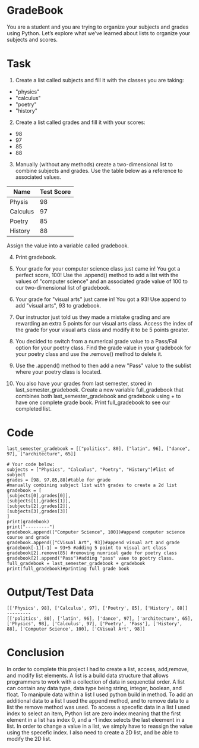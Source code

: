 # GradeBook
You are a student and you are trying to organize your subjects and grades using Python. Let’s explore what we’ve learned about lists to organize your subjects and scores.


Task 
= 

1. Create a list called subjects and fill it with the classes you are taking:
- "physics"
- "calculus"
- "poetry"
- "history"

2. Create a list called grades and fill it with your scores:
- 98
- 97
- 85
- 88

3. Manually (without any methods) create a two-dimensional list to combine subjects and grades. Use the table below as a reference to associated values.

| Name  |  Test Score |
| ------------- | ------------- |
| Physis  | 98  |
| Calculus| 97 |
| Poetry  | 85  |
| History  | 88  |

Assign the value into a variable called gradebook.

4. Print gradebook.
5. Your grade for your computer science class just came in! You got a perfect score, 100!
Use the .append() method to add a list with the values of "computer science" and an associated grade value of 100 to our two-dimensional list of gradebook.

6. Your grade for "visual arts" just came in! You got a 93! Use append to add "visual arts", 93 to gradebook.

7. Our instructor just told us they made a mistake grading and are rewarding an extra 5 points for our visual arts class. Access the index of the grade for your visual arts class and modify it to be 5 points greater.

8. You decided to switch from a numerical grade value to a Pass/Fail option for your poetry class. Find the grade value in your gradebook for your poetry class and use the .remove() method to delete it.

9. Use the .append() method to then add a new "Pass" value to the sublist where your poetry class is located.

10. You also have your grades from last semester, stored in last_semester_gradebook.
Create a new variable full_gradebook that combines both last_semester_gradebook and gradebook using + to have one complete grade book.
Print full_gradebook to see our completed list.


Code
=
```
last_semester_gradebook = [["politics", 80], ["latin", 96], ["dance", 97], ["architecture", 65]]

# Your code below: 
subjects = ["Physics", "Calculus", "Poetry", "History"]#list of subject
grades = [98, 97,85,88]#table for grade
#manually combining subject list with grades to create a 2d list
gradebook = [
[subjects[0],grades[0]],
[subjects[1],grades[1]],
[subjects[2],grades[2]],
[subjects[3],grades[3]] 
]
print(gradebook)
print("---------")
gradebook.append(["Computer Science", 100])#append computer science course and grade
gradebook.append(["CVisual Art", 93])#append visual art and grade
gradebook[-1][-1] = 93+5 #adding 5 point to visual art class
gradebook[2].remove(85) #removing numrical gade for poetry class
gradebook[2].append("Pass")#adding "pass" vaue to poetry class. 
full_gradebook = last_semester_gradebook + gradebook
print(full_gradebook)#printing full grade book 
```

Output/Test Data
=
```
[['Physics', 98], ['Calculus', 97], ['Poetry', 85], ['History', 88]]
---------
[['politics', 80], ['latin', 96], ['dance', 97], ['architecture', 65], ['Physics', 98], ['Calculus', 97], ['Poetry', 'Pass'], ['History', 88], ['Computer Science', 100], ['CVisual Art', 98]]
```

Conclusion 
= 
In order to complete this project I had to create a list, access, add,remove, and modify list elements. A list is a build data structure that allows programmers to work with a collection of data in sequenctial order. A list can contain any data type, data type being string, integer, boolean, and float. To manipule data within a list I used python build in method. To add an additional data to a list I used the append method, and to remove data to a list the remove method was used. To access a specefic data in a list I used index to select an item, Python list are zero index meaning that the first element in a list  has index 0, and a -1 index selects the last eleement in a list. In order to change a value in a list, we simply have to reassign the value using the specefic index. 
I also need to create a 2D list, and be able to modify the 2D list. 

